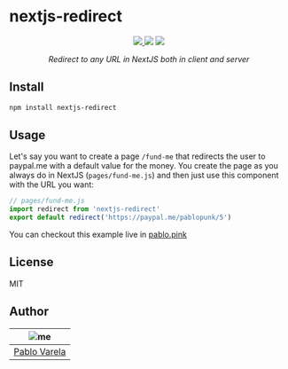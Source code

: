 # nextjs-redirect

<p align="center">
  <a href="https://github.com/pablopunk/miny"><img src="https://img.shields.io/badge/made_with-miny-1eced8.svg" /> </a>
  <a href="https://www.npmjs.com/package/nextjs-redirect"><img src="https://img.shields.io/npm/dw/nextjs-redirect.svg?color=6c5ce7" /></a>
  <a href="https://packagephobia.now.sh/result?p=nextjs-redirect"><img src="https://packagephobia.now.sh/badge?p=nextjs-redirect"/></a>
</p>

<p align="center">
  <i>Redirect to any URL in NextJS both in client and server</i>
</p>

## Install

```sh
npm install nextjs-redirect
```

## Usage

Let's say you want to create a page `/fund-me` that redirects the user to paypal.me with a default value for the money. You create the page as you always do in NextJS (`pages/fund-me.js`) and then just use this component with the URL you want:

```js
// pages/fund-me.js
import redirect from 'nextjs-redirect'
export default redirect('https://paypal.me/pablopunk/5')
```

You can checkout this example live in [pablo.pink](https://pablo.pink)

## License

MIT

## Author

| ![me](https://gravatar.com/avatar/fa50aeff0ddd6e63273a068b04353d9d?size=100) |
| ---------------------------------------------------------------------------- |
| [Pablo Varela](https://pablo.pìnk)                                           |
